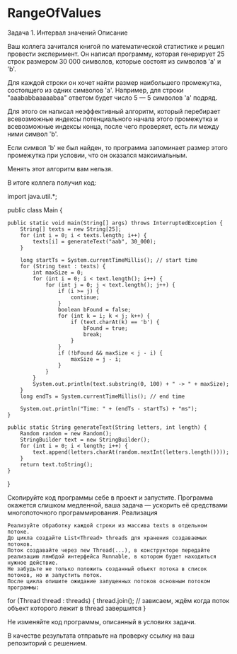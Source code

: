 # RangeOfValues
Задача 1. Интервал значений
Описание

Ваш коллега зачитался книгой по математической статистике и решил провести эксперимент. Он написал программу, которая генерирует 25 строк размером 30 000 символов, которые состоят из символов 'a' и 'b'.

Для каждой строки он хочет найти размер наибольшего промежутка, состоящего из одних символов 'a'. Например, для строки "aaababbaaaaabaa" ответом будет число 5 — 5 символов 'a' подряд.

Для этого он написал неэффективный алгоритм, который перебирает всевозможные индексы потенциального начала этого промежутка и всевозможные индексы конца, после чего проверяет, есть ли между ними символ 'b'.

Если символ 'b' не был найден, то программа запоминает размер этого промежутка при условии, что он оказался максимальным.

Менять этот алгоритм вам нельзя.

В итоге коллега получил код:

import java.util.*;

public class Main {

    public static void main(String[] args) throws InterruptedException {
        String[] texts = new String[25];
        for (int i = 0; i < texts.length; i++) {
            texts[i] = generateText("aab", 30_000);
        }

        long startTs = System.currentTimeMillis(); // start time
        for (String text : texts) {
            int maxSize = 0;
            for (int i = 0; i < text.length(); i++) {
                for (int j = 0; j < text.length(); j++) {
                    if (i >= j) {
                        continue;
                    }
                    boolean bFound = false;
                    for (int k = i; k < j; k++) {
                        if (text.charAt(k) == 'b') {
                            bFound = true;
                            break;
                        }
                    }
                    if (!bFound && maxSize < j - i) {
                        maxSize = j - i;
                    }
                }
            }
            System.out.println(text.substring(0, 100) + " -> " + maxSize);
        }
        long endTs = System.currentTimeMillis(); // end time

        System.out.println("Time: " + (endTs - startTs) + "ms");
    }

    public static String generateText(String letters, int length) {
        Random random = new Random();
        StringBuilder text = new StringBuilder();
        for (int i = 0; i < length; i++) {
            text.append(letters.charAt(random.nextInt(letters.length())));
        }
        return text.toString();
    }
}

Скопируйте код программы себе в проект и запустите. Программа окажется слишком медленной, ваша задача — ускорить её средствами многопоточного программирования.
Реализация

    Реализуйте обработку каждой строки из массива texts в отдельном потоке.
    До цикла создайте List<Thread> threads для хранения создаваемых потоков.
    Поток создавайте через new Thread(...), в конструкторе передайте реализацию лямбдой интерфейса Runnable, в котором будет находиться нужное действие.
    Не забудьте не только положить созданный объект потока в список потоков, но и запустить поток.
    После цикла опишите ожидание запущенных потоков основным потоком программы:

 for (Thread thread : threads) {
     thread.join(); // зависаем, ждём когда поток объект которого лежит в thread завершится
 }

Не изменяйте код программы, описанный в условиях задачи.

В качестве результата отправьте на проверку ссылку на ваш репозиторий с решением.
